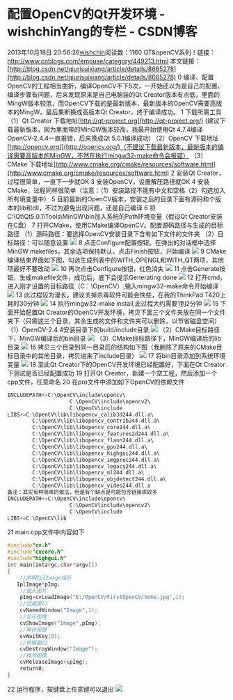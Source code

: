 # 配置OpenCV的Qt开发环境 - wishchinYang的专栏 - CSDN博客
2013年10月18日 20:56:26[wishchin](https://me.csdn.net/wishchin)阅读数：1160
QT&openCV系列！链接：http://www.cnblogs.com/emouse/category/449213.html
本文链接：[http://blog.csdn.net/qiurisuixiang/article/details/8665278](http://blog.csdn.net/qiurisuixiang/article/details/8665278)
0 编译、配置OpenCV的工程相当曲折，编译OpenCV不下5次，一开始还以为是自己的配置、编译步骤有问题，后来发现原来是自己电脑装的Qt Creator版本有点低，里面的MingW版本较低，而OpenCV下载的是最新版本，最新版本的OpenCV需要高版本的MingW。最后果断换成高版本Qt Creator，终于编译成功。
1 下载所需工具
（1）Qt Creator 下载地址[http://qt-project.org](http://qt-project.org/) (建议下载最新版本，因为里面带的MinGW版本较高，我最开始使用Qt
 4.7.4编译OpenCV-2.4.4一直报错，后来换成Qt 5.0.1编译成功)
（2）OpenCV 下载地址[http://opencv.org/](http://opencv.org/)（不建议下载最新版本，最新版本的编译需要高版本的MinGW，不然在执行mingw32-make命令会报错）
（3）CMake 下载地址[http://www.cmake.org/cmake/resources/software.html](http://www.cmake.org/cmake/resources/software.html)
2 安装Qt Creator，过程很简单，一直下一步就OK
3 安装OpenCV，设置解压路径就OK
4 安装CMake，过程同样很简单（注意：（1）安装路径不能有中文和空格（2）勾选加入所有境变量中）
5 目前最新的OpenCV版本，安装之后的目录下面有源码和个版本的lib和dll，不过为避免出现问题，还是自己编译
6 将C:\Qt\Qt5.0.1\Tools\MinGW\bin加入系统的Path环境变量（假设Qt Creator安装在C盘）
7 打开CMake，使用CMake编译OpenCV。配置源码路径与生成的目标路径
（1）源码路径：要选择OpenCV安装目录下含有如下文件的文件夹
（2）目标路径：可以随意设置
![](https://img-my.csdn.net/uploads/201303/12/1363092103_5268.jpg)
8 点击Configure配置按钮。在弹出的对话框中选择MinGW makefiles，其余选项保持默认，点击Finish按钮，开始编译
![](https://img-my.csdn.net/uploads/201303/12/1363085166_5181.jpg)
9 CMake编译结束界面如下图，勾选生成列表中的WITH_OPENGL和WITH_QT两项，其他项最好不要改动
![](https://img-my.csdn.net/uploads/201303/12/1363085213_3710.jpg)
10 再次点击Configure按钮，红色消失
![](https://img-my.csdn.net/uploads/201303/12/1363085244_5168.jpg)
11 点击Generate按钮，生成makefile文件，成功后，底下会提示Generating done
![](https://img-my.csdn.net/uploads/201303/12/1363085274_9706.jpg)
12 打开cmd，进入刚才设置的目标路径（C：\OpenCV）,输入mingw32-make命令开始编译
![](https://img-my.csdn.net/uploads/201303/12/1363085299_3423.jpg)
13 此过程较为漫长，建议关掉杀毒软件可能会快些，在我的ThinkPad T420上耗时30分钟
![](https://img-my.csdn.net/uploads/201303/12/1363085394_3918.jpg)
14 执行mingw32-make install,此过程大约需要1到2分钟
![](https://img-my.csdn.net/uploads/201303/12/1363085340_2407.jpg)
15 下面开始配置Qt Creator的OpenCV开发环境，拷贝下面三个文件夹放在同一个文件夹下（只需这三个目录，其余生成的文件和文件夹可以删除，以节省磁盘空间）
（1）OpenCV-2.4.4安装目录下的build/include目录
![](https://img-my.csdn.net/uploads/201303/12/1363089113_8912.jpg)
（2）CMake目标路径下，MinGW编译后的bin目录
![](https://img-my.csdn.net/uploads/201303/12/1363089137_7457.jpg)
（3）CMake目标路径下，MinGW编译后的lib目录
![](https://img-my.csdn.net/uploads/201303/12/1363090368_6672.jpg)
16 拷贝三个目录到同一目录后的结构如下图（我删除了原来的CMake目标目录中的其他目录，拷贝进来了include目录）
![](https://img-my.csdn.net/uploads/201303/12/1363090448_9230.jpg)
17 将bin目录添加到系统环境变量
![](https://img-my.csdn.net/uploads/201303/12/1363090469_9720.jpg)
18 至此Qt Creator下的OpenCV开发环境已经配置好，下面在Qt Creator下测试是否已经配置成功
19 打开Qt Creator，新建一个空工程，然后添加一个cpp文件，任意命名
20 在pro文件中添加如下OpenCV的依赖文件
```cpp
INCLUDEPATH+=C:\OpenCV\include\opencv\
                    C:\OpenCV\include\opencv2\
                    C:\OpenCV\include
LIBS+=C:\OpenCV\lib\libopencv_calib3d244.dll.a\
        C:\OpenCV\lib\libopencv_contrib244.dll.a\
        C:\OpenCV\lib\libopencv_core244.dll.a\
        C:\OpenCV\lib\libopencv_features2d244.dll.a\
        C:\OpenCV\lib\libopencv_flann244.dll.a\
        C:\OpenCV\lib\libopencv_gpu244.dll.a\
        C:\OpenCV\lib\libopencv_highgui244.dll.a\
        C:\OpenCV\lib\libopencv_imgproc244.dll.a\
        C:\OpenCV\lib\libopencv_legacy244.dll.a\
        C:\OpenCV\lib\libopencv_ml244.dll.a\
        C:\OpenCV\lib\libopencv_objdetect244.dll.a\
        C:\OpenCV\lib\libopencv_video244.dll.a
备注：其实有种简单的做法，但是有个缺点是可能包含链接库较多
INCLUDEPATH+=C:\OpenCV\include\opencv\
                    C:\OpenCV\include\opencv2\
                    C:\OpenCV\include
LIBS+=C:\OpenCV\lib
```
21 main.cpp文件中内容如下
```cpp
#include"cv.h"
#include"cxcore.h"
#include"highgui.h"
int main(intargc,char*argv[])
{
    //声明IplImage指针
   IplImage*pImg;
    //载入图片
    pImg=cvLoadImage("E:/OpenCV/FirstOpenCV/home.jpg",1);
    //创建窗口
    cvNamedWindow("Image",1);
    //显示图像
    cvShowImage("Image",pImg);
    //等待按键
    cvWaitKey(0);
    //销毁窗口
    cvDestroyWindow("Image");
    //释放图像
    cvReleaseImage(&pImg);
    return0;
}
```
22 运行程序，按键盘上任意键可以退出
![](https://img-my.csdn.net/uploads/201303/12/1363091124_3969.jpg)

